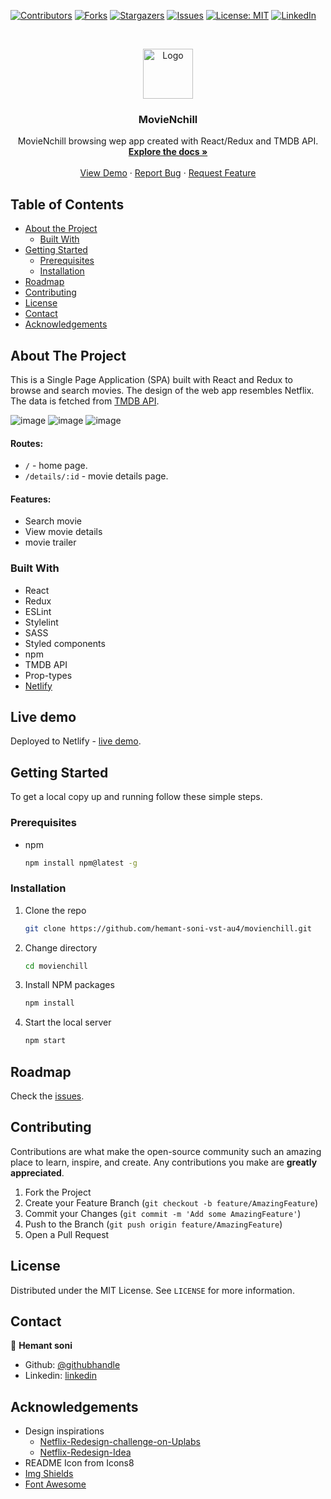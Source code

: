 
[![Contributors][contributors-shield]][contributors-url]
[![Forks][forks-shield]][forks-url]
[![Stargazers][stars-shield]][stars-url]
[![Issues][issues-shield]][issues-url]
[![License: MIT][license-shield]][license-url]
[![LinkedIn][linkedin-shield]][linkedin-url]



<!-- PROJECT LOGO -->
<br />
<p align="center">
  <a href="https://github.com/hemant-soni-vst-au4/movienchill">
    <img src="./src/assets/img/popcorn.png" alt="Logo" width="80" height="80">
  </a>

  <h3 align="center">MovieNchill</h3>

  <p align="center">
    MovieNchill browsing wep app created with React/Redux and TMDB API.
    <br />
    <a href="https://github.com/hemant-soni-vst-au4/movienchill"><strong>Explore the docs »</strong></a>
    <br />
    <br />
    <a href="https://movienchill.herokuapp.com/">View Demo</a>
    ·
    <a href="https://github.com/hemant-soni-vst-au4/movienchill/issues">Report Bug</a>
    ·
    <a href="https://github.com/hemant-soni-vst-au4/movienchill/issues">Request Feature</a>
  </p>
</p>

<!-- TABLE OF CONTENTS -->
## Table of Contents

* [About the Project](#about-the-project)
  * [Built With](#built-with)
* [Getting Started](#getting-started)
  * [Prerequisites](#prerequisites)
  * [Installation](#installation)
* [Roadmap](#roadmap)
* [Contributing](#contributing)
* [License](#license)
* [Contact](#contact)
* [Acknowledgements](#acknowledgements)

<!-- ABOUT THE PROJECT -->
## About The Project

This is a Single Page Application (SPA) built with React and Redux to browse and search movies. The design of the web app resembles Netflix. The data is fetched from [TMDB API](themoviedb.org).

![image](./src/assets/img/home.png)
![image](./src/assets/img/search.png)
![image](./src/assets/img/details.png)

#### Routes:

* `/` - home page.
* `/details/:id` - movie details page.


#### Features:

* Search movie
* View movie details
* movie trailer

### Built With

- React
- Redux
- ESLint
- Stylelint
- SASS
- Styled components
- npm
- TMDB API
- Prop-types
- [Netlify](https://movienchill.netlify.app/)

## Live demo

Deployed to Netlify - [live demo](https://movienchill.netlify.app/).

<!-- GETTING STARTED -->
## Getting Started

To get a local copy up and running follow these simple steps.

### Prerequisites

* npm

    ```sh
    npm install npm@latest -g
    ```

### Installation

1. Clone the repo

    ```sh
    git clone https://github.com/hemant-soni-vst-au4/movienchill.git
    ```

2. Change directory

    ```sh
    cd movienchill
    ```

3. Install NPM packages

    ```sh
    npm install
    ```

4. Start the local server

    ```sh
    npm start
    ```

<!-- ROADMAP -->
## Roadmap

Check the [issues](https://github.com/hemant-soni-vst-au4/movienchill/issues).

<!-- CONTRIBUTING -->
## Contributing

Contributions are what make the open-source community such an amazing place to learn, inspire, and create. Any contributions you make are **greatly appreciated**.

1. Fork the Project
2. Create your Feature Branch (`git checkout -b feature/AmazingFeature`)
3. Commit your Changes (`git commit -m 'Add some AmazingFeature'`)
4. Push to the Branch (`git push origin feature/AmazingFeature`)
5. Open a Pull Request

<!-- LICENSE -->
## License

Distributed under the MIT License. See `LICENSE` for more information.

<!-- CONTACT -->
## Contact

👤 **Hemant soni**

- Github: [@githubhandle](https://github.com/hemantso)
- Linkedin: [linkedin](https://www.linkedin.com/in/hemantso/)

<!-- ACKNOWLEDGEMENTS -->
## Acknowledgements

* Design inspirations
  * [Netflix-Redesign-challenge-on-Uplabs](https://dribbble.com/shots/5093535-Netflix-Redesign-challenge-on-Uplabs)
  * [Netflix-Redesign-Idea](https://dribbble.com/shots/5253521-Netflix-Redesign-Idea)
* README Icon from Icons8
* [Img Shields](https://shields.io)
* [Font Awesome](https://fontawesome.com)

<!-- MARKDOWN LINKS & IMAGES -->
<!-- https://www.markdownguide.org/basic-syntax/#reference-style-links -->
[contributors-shield]: https://img.shields.io/github/contributors/hemant-soni-vst-au4/movienchill.svg?style=flat-square
[contributors-url]: https://github.com/hemantso/movienchill/graphs/contributors
[forks-shield]: https://img.shields.io/github/forks/hemantso/movienchill.svg?style=flat-square
[forks-url]: https://github.com/hemantso/movienchill/network/members
[stars-shield]: https://img.shields.io/github/stars/hemantso/movienchill.svg?style=flat-square
[stars-url]: https://github.com/hemantso/movienchill/stargazers
[issues-shield]: https://img.shields.io/github/issues/hemantso4/movienchill.svg?style=flat-square
[issues-url]: https://github.com/hemantso/movienchill/issues
[license-shield]: https://img.shields.io/badge/License-MIT-yellow.svg
[license-url]: https://github.com/hemantso/movienchill/blob/development/LICENSE
[linkedin-shield]: https://img.shields.io/badge/-LinkedIn-black.svg?style=flat-square&logo=linkedin&colorB=555
[linkedin-url]: https://www.linkedin.com/in/hemantso/
